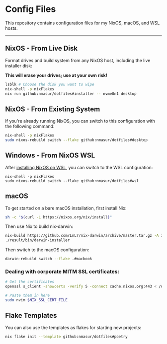 # Config Files

This repository contains configuration files for my NixOS, macOS, and WSL
hosts.

---

## NixOS - From Live Disk

Format drives and build system from any NixOS host, including the live
installer disk:

**This will erase your drives; use at your own risk!**

```bash
lsblk # Choose the disk you want to wipe
nix-shell -p nixFlakes
nix run github:nmasur/dotfiles#installer -- nvme0n1 desktop
```

## NixOS - From Existing System

If you're already running NixOS, you can switch to this configuration with the
following command:

```bash
nix-shell -p nixFlakes
sudo nixos-rebuild switch --flake github:nmasur/dotfiles#desktop
```

## Windows - From NixOS WSL

After [installing NixOS on
WSL](https://xeiaso.net/blog/nix-flakes-4-wsl-2022-05-01), you can switch to
the WSL configuration:

```
nix-shell -p nixFlakes
sudo nixos-rebuild switch --flake github:nmasur/dotfiles#wsl
```

## macOS

To get started on a bare macOS installation, first install Nix:

```bash
sh -c "$(curl -L https://nixos.org/nix/install)"
```

Then use Nix to build nix-darwin:

```bash
nix-build https://github.com/LnL7/nix-darwin/archive/master.tar.gz -A installer
./result/bin/darwin-installer
```

Then switch to the macOS configuration:

```bash
darwin-rebuild switch --flake .#macbook
```

### Dealing with corporate MITM SSL certificates:

```bash
# Get the certificates
openssl s_client -showcerts -verify 5 -connect cache.nixos.org:443 < /dev/null

# Paste them in here
sudo nvim $NIX_SSL_CERT_FILE
```

## Flake Templates

You can also use the templates as flakes for starting new projects:

```bash
nix flake init --template github:nmasur/dotfiles#poetry
```

